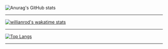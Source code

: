 <!--
### Hi there 👋

## Working hard to become a qualified front-end engineer.


**yixuxiMQ/yixuxiMQ** is a ✨ _special_ ✨ repository because its `README.md` (this file) appears on your GitHub profile.

Here are some ideas to get you started:

- 🔭 I’m currently working on ...
- 🌱 I’m currently learning ...
- 👯 I’m looking to collaborate on ...
- 🤔 I’m looking for help with ...
- 💬 Ask me about ...
- 📫 How to reach me: ...
- 😄 Pronouns: ...
- ⚡ Fun fact: ...
-->

![Anurag's GitHub stats](https://github-readme-stats.vercel.app/api?username=yixuxiMQ&show_icons=true&locale=cn&theme=buefy)
<hr />

[![willianrod's wakatime stats](https://github-readme-stats.vercel.app/api/wakatime?username=yixuxi&theme=buefy)](https://github.com/yixuxiMQ/github-readme-stats)
<hr />

[![Top Langs](https://github-readme-stats.vercel.app/api/top-langs/?username=yixuxiMQ&exclude_repo=github-readme-stats,yixuxiMQ.github.io&theme=buefy)](https://github.com/yixuxiMQ/github-readme-stats)
<hr />

<!--START_SECTION:waka-->
<!--END_SECTION:waka-->


